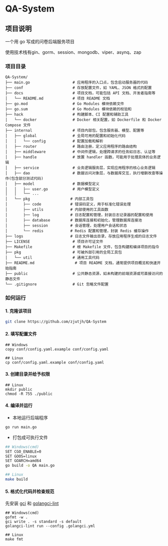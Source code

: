 # QA-System
## 项目说明
一个用 go 写成的问卷后端服务项目

使用技术栈有gin、gorm、session、mongodb、viper、asynq、zap

### 项目目录
```
QA-System/
├── main.go                   # 应用程序的入口点，包含启动服务器的代码
├── conf                      # 存放配置文件，如 YAML、JSON 格式的配置
├── docs                      # 项目文档，可能包括 API 文档、开发者指南等
│   └── README.md             # 项目 README 文档
├── go.mod                    # Go Modules 模块依赖文件
├── go.sum                    # Go Modules 模块依赖的校验和
├── hack                      # 构建脚本、CI 配置和辅助工具
│   └── docker                # Docker 相关配置，如 Dockerfile 和 Docker Compose 文件
├── internal                  # 项目内部包，包含服务器、模型、配置等
│   ├── global                # 全局可用的配置和初始化代码
│   │   └── config            # 配置加载和解析
│   ├── router                # 路由注册，定义应用程序的路由结构
│   ├── middleware            # 中间件逻辑，处理跨请求的任务如日志、认证等
│   ├── handle                # 放置 handler 函数，可能用于处理具体的业务逻辑
│   ├── service               # 业务逻辑服务层，实现应用程序的核心业务逻辑
│   ├── dao                   # 数据访问对象层，与数据库交互，执行增删改查等操作(包含部分测试代码)
│   ├── model                 # 数据模型定义
│   │   ├── user.go           # 用户模型定义
│   │   └── ...
│   └── pkg                  # 内部工具包
│       ├── code             # 错误码定义，用于标准化错误处理
│       ├── utils            # 内部使用的工具函数
│       ├── log              # 日志配置和管理，封装日志记录器的配置和使用
│       ├── database         # 数据库连接和初始化，管理数据库连接池
│       ├── session          # 会话管理，处理用户会话和状态
│       └── redis            # Redis 配置和管理，封装 Redis 缓存操作
├── logs                     # 日志文件输出目录，存放应用程序生成的日志文件
├── LICENSE                   # 项目许可证文件
├── Makefile                  # 根 Makefile 文件，包含构建和编译项目的指令
├── pkg                       # 可被外部引用的全局工具包
│   └── util                  # 通用工具代码
├── README.md                  # 项目 README 文档，通常提供项目概览和快速开始指南
├── public                    # 公共静态资源，如未构建的前端资源或可直接访问的静态文件
└── .gitignore                # Git 忽略文件配置
```

### 如何运行

#### 1. 克隆该项目

```sh
git clone https://github.com/zjutjh/QA-System
```

#### 2. 填写配置文件

```shell
## Windows
copy conf/config.yaml.example conf/config.yaml

## Linux
cp conf/config.yaml.example conf/config.yaml
```

#### 3. 创建目录并给予权限

```shell
## Linux
mkdir public
chmod -R 755 ./public
```

#### 4. 编译并运行

* 本地运行后端程序

```sh
go run main.go
```

* 打包成可执行文件

```sh
## Windows(cmd)
SET CGO_ENABLE=0
SET GOOS=linux
SET GOARCH=amd64
go build -o QA main.go

## Linux
make build
```

#### 5. 格式化代码并检查规范

先安装 [gci](https://github.com/daixiang0/gci?tab=readme-ov-file#installation) 和 [golangci-lint](https://golangci-lint.run/welcome/install)

```shell
## Windows(cmd)
gofmt -w .
gci write . -s standard -s default
golangci-lint run --config .golangci.yml

## Linux
make fmt
```